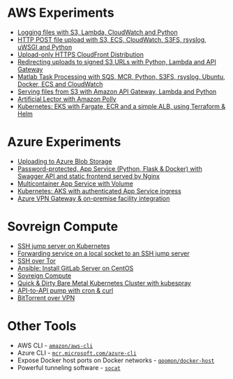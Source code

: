 # AWS Experiments

* [Logging files with S3, Lambda, CloudWatch and Python](aws/logging-files-with-s3-lambda-cloudwatch-python)
* [HTTP POST file upload with S3, ECS, CloudWatch, S3FS, rsyslog, uWSGI and Python](aws/http-file-upload-with-s3-ecs-cloudwatch-s3fs-rsyslog-uwsgi-python)
* [Upload-only HTTPS CloudFront Distribution](aws/https-file-upload-with-s3-cloudfront)
* [Redirecting uploads to signed S3 URLs with Python, Lambda and API Gateway](aws/redirecting-uploads-with-s3-lambda-apigateway-python)
* [Matlab Task Processing with SQS, MCR, Python, S3FS, rsyslog, Ubuntu, Docker, ECS and CloudWatch](aws/running-tasks-on-upload-with-sqs-ecs-cloudwatch-mcr-s3fs-rsyslog-python)
* [Serving files from S3 with Amazon API Gateway, Lambda and Python](aws/serving-files-s3-apigateway-lambda-python)
* [Artificial Lector with Amazon Polly](aws/artificial-lector-with-amazon-polly)
* [Kubernetes: EKS with Fargate, ECR and a simple ALB, using Terraform & Helm](aws/eks-fargate-ecr-terraform-helm)


# Azure Experiments

* [Uploading to Azure Blob Storage](azure/blob-upload)
* [Password-protected, App Service (Python, Flask & Docker) with Swagger API and static frontend served by Nginx](azure/app-service)
* [Multicontainer App Service with Volume](azure/multicontainer-app-service-with-volume)
* [Kubernetes: AKS with authenticated App Service ingress](azure/aks-with-app-service-ingress)
* [Azure VPN Gateway & on-premise facility integration](azure/on-premise-integration/README.md)


# Sovreign Compute

* [SSH jump server on Kubernetes](other/ssh-jump-server)
* [Forwarding service on a local socket to an SSH jump server](other/autossh)
* [SSH over Tor](other/ssh-over-tor)
* [Ansible: Install GitLab Server on CentOS](other/gitlab-with-ansible)
* [Sovreign Compute](other/sovreign-compute)
* [Quick & Dirty Bare Metal Kubernetes Cluster with kubespray](other/bare-metal-kubernetes-with-kubespray)
* [API-to-API pump with cron & curl](other/cron-curl)
* [BitTorrent over VPN](other/bittorrent-over-vpn)


# Other Tools

* AWS CLI - [`amazon/aws-cli`](https://hub.docker.com/r/amazon/aws-cli)
* Azure CLI - [`mcr.microsoft.com/azure-cli`](https://hub.docker.com/_/microsoft-azure-cli)
* Expose Docker host ports on Docker networks - [`qoomon/docker-host`](https://github.com/qoomon/docker-host)
* Powerful tunneling software - [`socat`](https://www.redhat.com/sysadmin/getting-started-socat)
